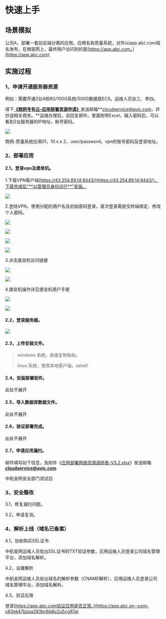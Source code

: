 # 快速上手

## 场景模拟

公司A，部署一套前后端分离的应用，应用名称质量系统，对外以app.abc.com域名发布，在商密网上，最终用户访问到的是[https://app.abc.com。](https://app.abc.com)

## 实施过程

### 1、申请开通服务器资源

例如：需要开通2台4核8G/100G系统/500G数据盘ECS。运维人员张三、李四。

填下[**《商网专有云-应用部署资源申请》**](assets/xxxx%E7%B3%BB%E7%BB%9F-%E5%95%86%E7%BD%91%E4%B8%93%E6%9C%89%E4%BA%91-%E5%BA%94%E7%94%A8%E9%83%A8%E7%BD%B2%E8%B5%84%E6%BA%90%E7%94%B3%E8%AF%B7-V3.0.xlsx)发送邮箱**cloudservice@avic.com，并抄送相关商务。**运维办理后，会回复邮件。里面附带Excel，输入密码后，可以看到2台服务器的IP地址，账号密码。

![](assets/示例2.png)

商网-质量系统应用01，10.x.x.2，user/password。vpn的账号密码及登录地址。

### 2、部署应用

#### 2.1，登录vpn及堡垒机。

1.下载VPN客户端[https://43.254.89.14:8443/](https://43.254.89.14:8443/)，下载完成后“**以管理员身份运行**”安装。

![](assets/vpn1.png)

2.登陆VPN，使用分配的用户名及初始密码登录，首次登录需提交终端绑定，修改个人密码。

![](assets/vpn2.png)

![](assets/vpn3.png)

![](assets/vpn4.png)

![](assets/vpn5.png)

3.点击堡垒机访问链接

![](assets/vpn6.png)

![](assets/vpn7.png)

4.堡垒机操作详见堡垒机用户手册

![](assets/b1.png)

![](assets/b2.png)

#### 2.2，登录服务器。

![](assets/b3.png)

#### 2.3，上传安装文件。

> windows 系统，直接复制粘贴。
>
> linux 系统，使用本地客户端，xshell

#### 2.4，安装部署软件。

此处不展开

#### 2.5，导入数据库数据文件。

此处不展开

#### 2.6，验证部署完成。

此处不展开

#### 2.7，申请应用漏扫。

邮件填写如下信息，及附件《[应用部署网络资源调研表-V3.2.xlsx](assets/xxxx%E7%B3%BB%E7%BB%9F-%E5%95%86%E7%BD%91%E4%B8%93%E6%9C%89%E4%BA%91-%E5%BA%94%E7%94%A8%E9%83%A8%E7%BD%B2%E7%BD%91%E7%BB%9C%E8%B5%84%E6%BA%90%E8%B0%83%E7%A0%94%E8%A1%A8-V3.2.xlsx)》发送邮箱**cloudservice@avic.com**

中航金网安全部门测试后

### 3、安全整改

3.1，修复漏扫问题。

3.2，申请复测。

### 4、解析上线（域名已备案）

4.1，协助购买SSL证书

中航金网运维人员给出SSL证书的TXT验证参数，应用运维人员登录公司域名管理平台，添加域名解析。

4.2，设置解析

中航金网运维人员给出域名的解析参数（CNAME解析），应用运维人员登录公司域名管理平台，添加域名解析。

4.3，验证应用

登录[https://app.abc.com验证应用是否正常。](https://app.abc.xn--com-o63ek47bzpa393br8jb8v2u5cg97a)
